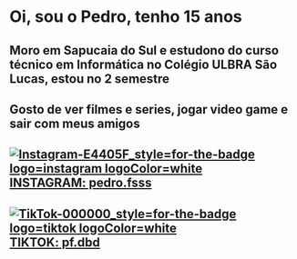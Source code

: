 # Oi, sou o Pedro, tenho 15 anos
## Moro em Sapucaia do Sul e estudono do curso técnico em Informática no Colégio ULBRA São Lucas, estou no 2 semestre
## Gosto de ver filmes e series, jogar video game e sair com meus amigos
##  <a href="https://www.instagram.com/pedro.fsss/"> ![Instagram-E4405F_style=for-the-badge logo=instagram logoColor=white](https://github.com/pfssss/pfsss/assets/135166701/99d40e1a-2a41-472c-896d-1fedba4a8fbe)  INSTAGRAM: pedro.fsss  </a>
## <a href="https://www.tiktok.com/@pf.dbd">![TikTok-000000_style=for-the-badge logo=tiktok logoColor=white](https://github.com/pfssss/pfsss/assets/135166701/3071bcef-7315-4084-ab0d-5a5556ea3584)  TIKTOK: pf.dbd </a>

